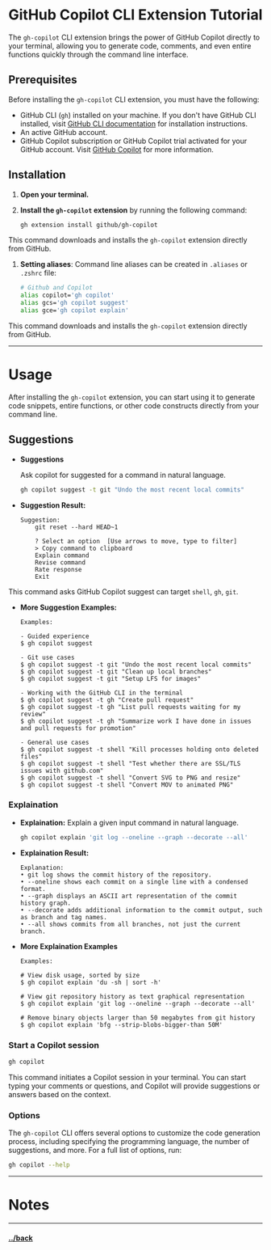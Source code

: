# GitHub Copilot CLI Extension Tutorial

The `gh-copilot` CLI extension brings the power of GitHub Copilot directly to your terminal, allowing you to generate code, comments, and even entire functions quickly through the command line interface.

## Prerequisites

Before installing the `gh-copilot` CLI extension, you must have the following:
- GitHub CLI (`gh`) installed on your machine. If you don't have GitHub CLI installed, visit [GitHub CLI documentation](https://cli.github.com/manual/installation) for installation instructions.
- An active GitHub account.
- GitHub Copilot subscription or GitHub Copilot trial activated for your GitHub account. Visit [GitHub Copilot](https://copilot.github.com/) for more information.

## Installation

1. **Open your terminal.**

2. **Install the `gh-copilot` extension** by running the following command:

    ```bash
    gh extension install github/gh-copilot
    ```

This command downloads and installs the `gh-copilot` extension directly from GitHub.


1. **Setting aliases**:
   Command line aliases can be created in `.aliases` or `.zshrc` file:

    ```bash
    # Github and Copilot
    alias copilot='gh copilot'
    alias gcs='gh copilot suggest'
    alias gce='gh copilot explain'
    ```

This command downloads and installs the `gh-copilot` extension directly from GitHub.


---
# Usage

After installing the `gh-copilot` extension, you can start using it to generate code snippets, entire functions, or other code constructs directly from your command line.


## Suggestions

- **Suggestions**

    Ask copilot for suggested for a command in natural language.

    ```bash
    gh copilot suggest -t git "Undo the most recent local commits"
    ```

- **Suggestion Result:**
    ```
    Suggestion:
        git reset --hard HEAD~1
        
        ? Select an option  [Use arrows to move, type to filter]
        > Copy command to clipboard
        Explain command
        Revise command
        Rate response
        Exit
  ```

This command asks GitHub Copilot suggest can target `shell`, `gh`, `git`.


- **More Suggestion Examples:**
    ```
    Examples:

    - Guided experience
    $ gh copilot suggest

    - Git use cases
    $ gh copilot suggest -t git "Undo the most recent local commits" 
    $ gh copilot suggest -t git "Clean up local branches" 
    $ gh copilot suggest -t git "Setup LFS for images" 

    - Working with the GitHub CLI in the terminal
    $ gh copilot suggest -t gh "Create pull request"
    $ gh copilot suggest -t gh "List pull requests waiting for my review"
    $ gh copilot suggest -t gh "Summarize work I have done in issues and pull requests for promotion"

    - General use cases
    $ gh copilot suggest -t shell "Kill processes holding onto deleted files"
    $ gh copilot suggest -t shell "Test whether there are SSL/TLS issues with github.com"
    $ gh copilot suggest -t shell "Convert SVG to PNG and resize"
    $ gh copilot suggest -t shell "Convert MOV to animated PNG"
    ```



### Explaination

- **Explaination:** Explain a given input command in natural language.

    ```bash
    gh copilot explain 'git log --oneline --graph --decorate --all'
    ```

- **Explaination Result:**
    ```
    Explanation:                       
    • git log shows the commit history of the repository.
    • --oneline shows each commit on a single line with a condensed format.
    • --graph displays an ASCII art representation of the commit history graph.
    • --decorate adds additional information to the commit output, such as branch and tag names.
    • --all shows commits from all branches, not just the current branch.  
  ```



- **More Explaination Examples**
    ```
    Examples:

    # View disk usage, sorted by size
    $ gh copilot explain 'du -sh | sort -h'

    # View git repository history as text graphical representation
    $ gh copilot explain 'git log --oneline --graph --decorate --all'

    # Remove binary objects larger than 50 megabytes from git history
    $ gh copilot explain 'bfg --strip-blobs-bigger-than 50M'
    ```



### Start a Copilot session

  ```sh
  gh copilot
  ```

  This command initiates a Copilot session in your terminal. You can start typing your comments or questions, and Copilot will provide suggestions or answers based on the context.


### Options

The `gh-copilot` CLI offers several options to customize the code generation process, including specifying the programming language, the number of suggestions, and more. For a full list of options, run:

```bash
gh copilot --help
```





--- 
# Notes
> 

---

#### [../back](../README.md)
